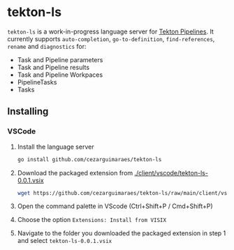 # tekton-ls

`tekton-ls` is a work-in-progress language server for [Tekton Pipelines](https://github.com/tektoncd/pipeline).
It currently supports `auto-completion`, `go-to-definition`, `find-references`, `rename` and `diagnostics` for:

- Task and Pipeline parameters
- Task and Pipeline results
- Task and Pipeline Workpaces
- PipelineTasks
- Tasks

## Installing

### VSCode

1. Install the language server
    
    ```bash
    go install github.com/cezarguimaraes/tekton-ls
    ```
2. Download the packaged extension from [./client/vscode/tekton-ls-0.0.1.vsix](https://github.com/cezarguimaraes/tekton-ls/raw/main/client/vscode/tekton-ls-0.0.1.vsix)
    
    ```bash
    wget https://github.com/cezarguimaraes/tekton-ls/raw/main/client/vscode/tekton-ls-0.0.1.vsix
    ```
3. Open the command palette in VScode (Ctrl+Shift+P / Cmd+Shift+P)
4. Choose the option `Extensions: Install from VISIX`
5. Navigate to the folder you downloaded the packaged extension in step 1 and select `tekton-ls-0.0.1.vsix`
